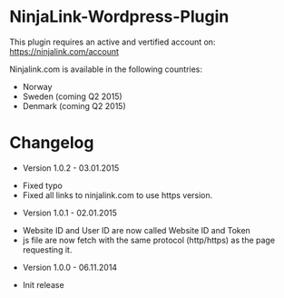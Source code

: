NinjaLink-Wordpress-Plugin
==========================

This plugin requires an active and vertified account on: https://ninjalink.com/account

Ninjalink.com is available in the following countries:
* Norway
* Sweden (coming Q2 2015)
* Denmark (coming Q2 2015)

 # Changelog
 - Version 1.0.2 - 03.01.2015
 * Fixed typo
 * Fixed all links to ninjalink.com to use https version.

 - Version 1.0.1 - 02.01.2015
 * Website ID and User ID are now called Website ID and Token
 * js file are now fetch with the same protocol (http/https) as the page requesting it.

 - Version 1.0.0 - 06.11.2014
 * Init release
